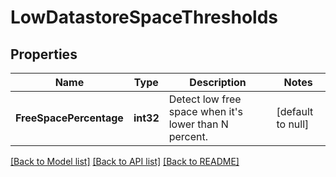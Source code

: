 # LowDatastoreSpaceThresholds

## Properties
Name | Type | Description | Notes
------------ | ------------- | ------------- | -------------
**FreeSpacePercentage** | **int32** | Detect low free space when it&#39;s lower than N percent. | [default to null]

[[Back to Model list]](../README.md#documentation-for-models) [[Back to API list]](../README.md#documentation-for-api-endpoints) [[Back to README]](../README.md)


